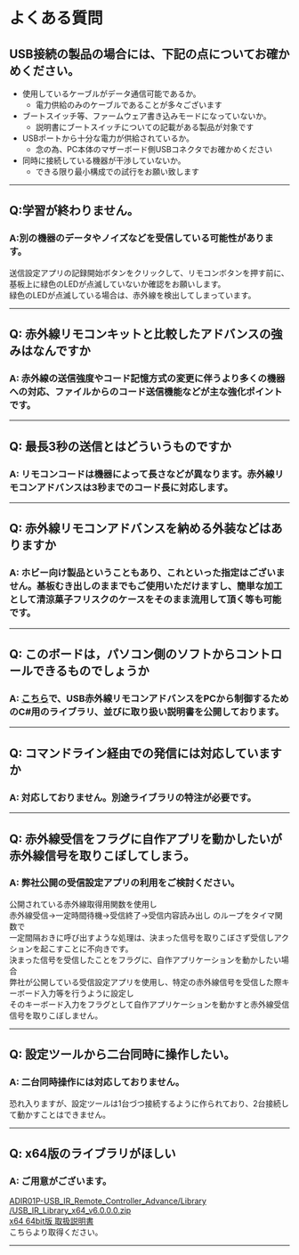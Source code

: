 # よくある質問

## USB接続の製品の場合には、下記の点についてお確かめください。

 - 使用しているケーブルがデータ通信可能であるか。
   - 電力供給のみのケーブルであることが多々ございます
 - ブートスイッチ等、ファームウェア書き込みモードになっていないか。
   - 説明書にブートスイッチについての記載がある製品が対象です
 - USBポートから十分な電力が供給されているか。
   - 念の為、PC本体のマザーボード側USBコネクタでお確かめください
 - 同時に接続している機器が干渉していないか。
   - できる限り最小構成での試行をお願い致します

---

## Q:学習が終わりません。

### A:別の機器のデータやノイズなどを受信している可能性があります。

送信設定アプリの記録開始ボタンをクリックして、リモコンボタンを押す前に、基板上に緑色のLEDが点滅していないか確認をお願いします。  
緑色のLEDが点滅している場合は、赤外線を検出してしまっています。  

---

## Q: 赤外線リモコンキットと比較したアドバンスの強みはなんですか

### A: 赤外線の送信強度やコード記憶方式の変更に伴うより多くの機器への対応、ファイルからのコード送信機能などが主な強化ポイントです。

----

## Q: 最長3秒の送信とはどういうものですか

### A: リモコンコードは機器によって長さなどが異なります。赤外線リモコンアドバンスは3秒までのコード長に対応します。

----

## Q: 赤外線リモコンアドバンスを納める外装などはありますか

### A: ホビー向け製品ということもあり、これといった指定はございません。基板むき出しのままでもご使用いただけますし、簡単な加工として清涼菓子フリスクのケースをそのまま流用して頂く等も可能です。

----

## Q: このボードは，パソコン側のソフトからコントロールできるものでしょうか

### A: [こちら](https://github.com/bit-trade-one/USB-IRRemocon-ADVANCE/tree/master/Library)で、USB赤外線リモコンアドバンスをPCから制御するためのC#用のライブラリ、並びに取り扱い説明書を公開しております。

----

## Q: コマンドライン経由での発信には対応していますか

### A: 対応しておりません。別途ライブラリの特注が必要です。


----

## Q: 赤外線受信をフラグに自作アプリを動かしたいが赤外線信号を取りこぼしてしまう。

### A: 弊社公開の受信設定アプリの利用をご検討ください。  

公開されている赤外線取得用関数を使用し  
赤外線受信→一定時間待機→受信終了→受信内容読み出し のループをタイマ関数で  
一定間隔おきに呼び出すような処理は、決まった信号を取りこぼさず受信しアクションを起こすことに不向きです。  
決まった信号を受信したことをフラグに、自作アプリケーションを動かしたい場合  
弊社が公開している受信設定アプリを使用し、特定の赤外線信号を受信した際キーボード入力等を行うように設定し  
そのキーボード入力をフラグとして自作アプリケーションを動かすと赤外線受信信号を取りこぼしません。

---

## Q: 設定ツールから二台同時に操作したい。

### A: 二台同時操作には対応しておりません。

恐れ入りますが、設定ツールは1台づつ接続するように作られており、2台接続して動かすことはできません。

----

 ## Q: x64版のライブラリがほしい

 ### A: ご用意がございます。

 [ADIR01P-USB_IR_Remote_Controller_Advance/Library
/USB_IR_Library_x64_v6.0.0.0.zip](https://github.com/bit-trade-one/ADIR01P-USB_IR_Remote_Controller_Advance/raw/master/Library/USB_IR_Library_x64_v6.0.0.0.zip)  
[x64 64bit版 取扱説明書](https://github.com/bit-trade-one/ADIR01P-USB_IR_Remote_Controller_Advance/blob/master/Library/USB_IR_Remote_Controller_Advance_LIBRARY_x64_r01.pdf)   
こちらより取得ください。  

----
